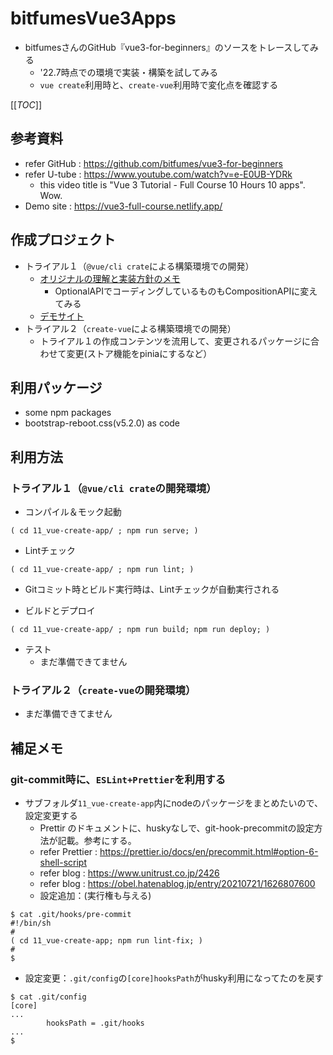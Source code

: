 # bitfumesVue3Apps
- bitfumesさんのGitHub『vue3-for-beginners』のソースをトレースしてみる
  - '22.7時点での環境で実装・構築を試してみる
  - `vue create`利用時と、`create-vue`利用時で変化点を確認する

[[_TOC_]]

## 参考資料
- refer GitHub : https://github.com/bitfumes/vue3-for-beginners
- refer U-tube : https://www.youtube.com/watch?v=e-E0UB-YDRk
  - this video title is "Vue 3 Tutorial - Full Course 10 Hours 10 apps". Wow.
- Demo site : https://vue3-full-course.netlify.app/

## 作成プロジェクト
- トライアル１（`@vue/cli crate`による構築環境での開発）
  - [オリジナルの理解と実装方針のメモ](11_vue-create-app/README.md)
    - OptionalAPIでコーディングしているものもCompositionAPIに変えてみる
  - [デモサイト](https://bitfumesvue3apps.web.app)
- トライアル２（`create-vue`による構築環境での開発）
  - トライアル１の作成コンテンツを流用して、変更されるパッケージに合わせて変更(ストア機能をpiniaにするなど）

## 利用パッケージ
- some npm packages
- bootstrap-reboot.css(v5.2.0) as code

## 利用方法

### トライアル１（`@vue/cli crate`の開発環境）

- コンパイル＆モック起動
```shell
( cd 11_vue-create-app/ ; npm run serve; )
```

- Lintチェック
```shell
( cd 11_vue-create-app/ ; npm run lint; )
```
  - Gitコミット時とビルド実行時は、Lintチェックが自動実行される

- ビルドとデプロイ
```shell
( cd 11_vue-create-app/ ; npm run build; npm run deploy; )
```

- テスト
  - まだ準備できてません

### トライアル２（`create-vue`の開発環境）
- まだ準備できてません

## 補足メモ

### git-commit時に、`ESLint+Prettier`を利用する
- サブフォルダ`11_vue-create-app`内にnodeのパッケージをまとめたいので、設定変更する
  - Prettir のドキュメントに、huskyなしで、git-hook-precommitの設定方法が記載。参考にする。
  - refer Prettier : https://prettier.io/docs/en/precommit.html#option-6-shell-script
  - refer blog : https://www.unitrust.co.jp/2426
  - refer blog : https://obel.hatenablog.jp/entry/20210721/1626807600
  - 設定追加：(実行権も与える)
```shell
$ cat .git/hooks/pre-commit
#!/bin/sh
#
( cd 11_vue-create-app; npm run lint-fix; )
#
$
```
  - 設定変更：`.git/config`の`[core]hooksPath`がhusky利用になってたのを戻す
```shell
$ cat .git/config
[core]
...
        hooksPath = .git/hooks
...
$
```

<!-- EOF -->